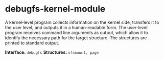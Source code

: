 # debugfs-kernel-module
A kernel-level program collects information on the kernel side, transfers it to the user level, and outputs it in a human-readable form. The user-level program receives command line arguments as output, which allow it to identify the necessary path for the target structure. The structures are printed to standard output.

**Interface:** `debugfs`
**Structures:** `vfsmount, page`
